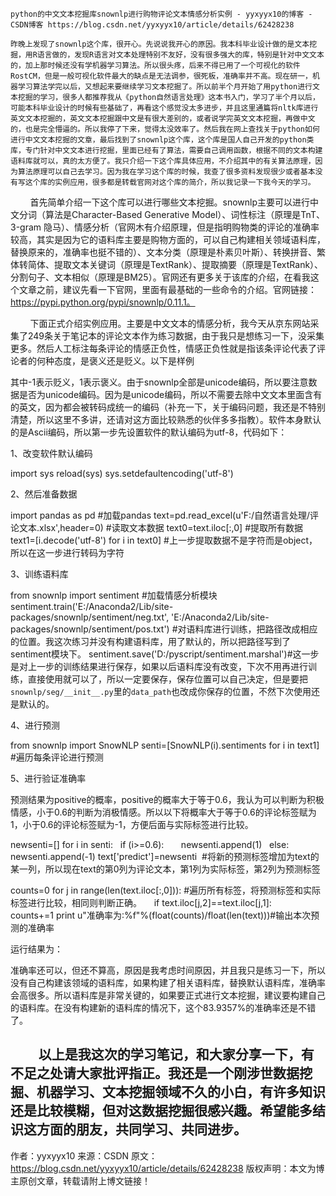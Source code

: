     python的中文文本挖掘库snownlp进行购物评论文本情感分析实例 - yyxyyx10的博客 - CSDN博客 https://blog.csdn.net/yyxyyx10/article/details/62428238

    昨晚上发现了snownlp这个库，很开心。先说说我开心的原因。我本科毕业设计做的是文本挖掘，用R语言做的，发现R语言对文本处理特别不友好，没有很多强大的库，特别是针对中文文本的，加上那时候还没有学机器学习算法。所以很头疼，后来不得已用了一个可视化的软件RostCM，但是一般可视化软件最大的缺点是无法调参，很死板，准确率并不高。现在研一，机器学习算法学完以后，又想起来要继续学习文本挖掘了。所以前半个月开始了用python进行文本挖掘的学习，很多人都推荐我从《python自然语言处理》这本书入门，学习了半个月以后，可能本科毕业设计的时候有些基础了，再看这个感觉没太多进步，并且这里通篇将nltk库进行英文文本挖掘的，英文文本挖掘跟中文是有很大差别的，或者说学完英文文本挖掘，再做中文的，也是完全懵逼的。所以我停了下来，觉得太没效率了。然后我在网上查找关于python如何进行中文文本挖掘的文章，最后找到了snownlp这个库，这个库是国人自己开发的python类库，专门针对中文文本进行挖掘，里面已经有了算法，需要自己调用函数，根据不同的文本构建语料库就可以，真的太方便了。我只介绍一下这个库具体应用，不介绍其中的有关算法原理，因为算法原理可以自己去学习。因为我在学习这个库的时候，我查了很多资料发现很少或者基本没有写这个库的实例应用，很多都是转载官网对这个库的简介，所以我记录一下我今天的学习。

        首先简单介绍一下这个库可以进行哪些文本挖掘。snownlp主要可以进行中文分词（算法是Character-Based Generative Model）、词性标注（原理是TnT、3-gram 隐马）、情感分析（官网木有介绍原理，但是指明购物类的评论的准确率较高，其实是因为它的语料库主要是购物方面的，可以自己构建相关领域语料库，替换原来的，准确率也挺不错的）、文本分类（原理是朴素贝叶斯）、转换拼音、繁体转简体、提取文本关键词（原理是TextRank）、提取摘要（原理是TextRank）、分割句子、文本相似（原理是BM25）。官网还有更多关于该库的介绍，在看我这个文章之前，建议先看一下官网，里面有最基础的一些命令的介绍。官网链接：https://pypi.python.org/pypi/snownlp/0.11.1。

        下面正式介绍实例应用。主要是中文文本的情感分析，我今天从京东网站采集了249条关于笔记本的评论文本作为练习数据，由于我只是想练习一下，没采集更多。然后人工标注每条评论的情感正负性，情感正负性就是指该条评论代表了评论者的何种态度，是褒义还是贬义。以下是样例



其中-1表示贬义，1表示褒义。由于snownlp全部是unicode编码，所以要注意数据是否为unicode编码。因为是unicode编码，所以不需要去除中文文本里面含有的英文，因为都会被转码成统一的编码（补充一下，关于编码问题，我还是不特别清楚，所以这里不多讲，还请对这方面比较熟悉的伙伴多多指教）。软件本身默认的是Ascii编码，所以第一步先设置软件的默认编码为utf-8，代码如下：

1、改变软件默认编码

import sys
reload(sys)
sys.setdefaultencoding('utf-8')

2、然后准备数据

import pandas as pd #加载pandas
text=pd.read_excel(u'F:/自然语言处理/评论文本.xlsx',header=0) #读取文本数据
text0=text.iloc[:,0] #提取所有数据
text1=[i.decode('utf-8') for i in text0] #上一步提取数据不是字符而是object，所以在这一步进行转码为字符

3、训练语料库

from snownlp import sentiment #加载情感分析模块
sentiment.train('E:/Anaconda2/Lib/site-packages/snownlp/sentiment/neg.txt', 'E:/Anaconda2/Lib/site-packages/snownlp/sentiment/pos.txt') #对语料库进行训练，把路径改成相应的位置。我这次练习并没有构建语料库，用了默认的，所以把路径写到了sentiment模块下。
sentiment.save('D:/pyscript/sentiment.marshal')#这一步是对上一步的训练结果进行保存，如果以后语料库没有改变，下次不用再进行训练，直接使用就可以了，所以一定要保存，保存位置可以自己决定，但是要把`snownlp/seg/__init__.py`里的`data_path`也改成你保存的位置，不然下次使用还是默认的。

4、进行预测

from snownlp import SnowNLP
senti=[SnowNLP(i).sentiments for i in text1] #遍历每条评论进行预测

5、进行验证准确率

预测结果为positive的概率，positive的概率大于等于0.6，我认为可以判断为积极情感，小于0.6的判断为消极情感。所以以下将概率大于等于0.6的评论标签赋为1，小于0.6的评论标签赋为-1，方便后面与实际标签进行比较。

newsenti=[]
for i in senti:
  if (i>=0.6):
      newsenti.append(1)
  else:
      newsenti.append(-1)
text['predict']=newsenti  #将新的预测标签增加为text的某一列，所以现在text的第0列为评论文本，第1列为实际标签，第2列为预测标签

counts=0
for j in range(len(text.iloc[:,0])): #遍历所有标签，将预测标签和实际标签进行比较，相同则判断正确。
    if text.iloc[j,2]==text.iloc[j,1]:
        counts+=1
print u"准确率为:%f"%(float(counts)/float(len(text)))#输出本次预测的准确率

运行结果为：



准确率还可以，但还不算高，原因是我考虑时间原因，并且我只是练习一下，所以没有自己构建该领域的语料库，如果构建了相关语料库，替换默认语料库，准确率会高很多。所以语料库是非常关键的，如果要正式进行文本挖掘，建议要构建自己的语料库。在没有构建新的语料库的情况下，这个83.9357%的准确率还是不错了。

         以上是我这次的学习笔记，和大家分享一下，有不足之处请大家批评指正。我还是一个刚涉世数据挖掘、机器学习、文本挖掘领域不久的小白，有许多知识还是比较模糊，但对这数据挖掘很感兴趣。希望能多结识这方面的朋友，共同学习、共同进步。
--------------------- 
作者：yyxyyx10 
来源：CSDN 
原文：https://blog.csdn.net/yyxyyx10/article/details/62428238 
版权声明：本文为博主原创文章，转载请附上博文链接！